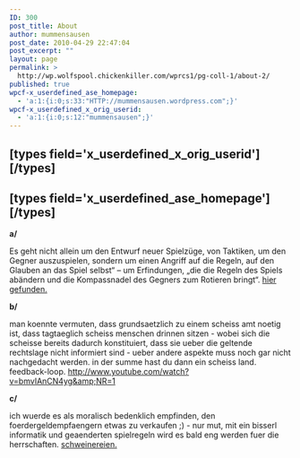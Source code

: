 ```yaml
---
ID: 300
post_title: About
author: mummensausen
post_date: 2010-04-29 22:47:04
post_excerpt: ""
layout: page
permalink: >
  http://wp.wolfspool.chickenkiller.com/wprcs1/pg-coll-1/about-2/
published: true
wpcf-x_userdefined_ase_homepage:
  - 'a:1:{i:0;s:33:"HTTP://mummensausen.wordpress.com";}'
wpcf-x_userdefined_x_orig_userid:
  - 'a:1:{i:0;s:12:"mummensausen";}'
---
```

<h2>[types field='x_userdefined_x_orig_userid'][/types]</h2>

<h2>[types field='x_userdefined_ase_homepage'][/types]</h2>

<strong>a/</strong>

Es geht nicht allein um den Entwurf neuer Spielzüge, von Taktiken, um den Gegner auszuspielen, sondern um einen Angriff auf die Regeln, auf den Glauben an das Spiel selbst“ – um Erfindungen, „die die Regeln des Spiels abändern und die Kompassnadel des Gegners zum Rotieren bringt“. <a href="http://kreativerstrassenprotest.twoday.net/">hier gefunden.</a>

<strong>b/</strong>

man koennte vermuten, dass grundsaetzlich zu einem scheiss amt noetig ist, dass tagtaeglich scheiss menschen drinnen sitzen - wobei sich die scheisse bereits dadurch konstituiert, dass sie ueber die geltende rechtslage nicht informiert sind - ueber andere aspekte muss noch gar nicht nachgedacht werden. in der summe hast du dann ein scheiss land. feedback-loop.
http://www.youtube.com/watch?v=bmvIAnCN4yg&amp;NR=1

<strong>c/</strong>

ich wuerde es als moralisch bedenklich empfinden, den foerdergeldempfaengern etwas zu verkaufen ;) - nur mut, mit ein bisserl informatik und geaenderten spielregeln wird es bald eng werden fuer die herrschaften.
<a href="http://www.vier-pfoten.at/website/output.php?id=1202&amp;idcontent=2984&amp;language=1"> schweinereien.</a>